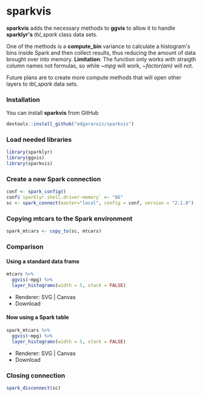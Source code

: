 sparkvis
================

**sparkvis** adds the necessary methods to **ggvis** to allow it to handle **sparklyr's** *tbl\_spark* class data sets.

One of the methods is a **compute\_bin** variance to calculate a histogram's bins inside Spark and then collect results, thus reducing the amount of data brought over into memory. **Limitation**: The function only works with straigth column names not formulas, so while *~mpg* will work, *~factor(am)* will not.

Future plans are to create more compute methods that will open other layers to *tbl\_spark* data sets.

### Installation

You can install **sparkvis** from GitHub

``` r
devtools::install_github("edgararuiz/sparkvis")
```

### Load needed libraries

``` r
library(sparklyr)
library(ggvis)
library(sparkvis)
```

### Create a new Spark connection

``` r
conf <- spark_config()
conf$`sparklyr.shell.driver-memory` <- "8G"
sc <- spark_connect(master="local", config = conf, version = "2.1.0")
```

### Copying mtcars to the Spark environment

``` r
spark_mtcars <- copy_to(sc, mtcars)
```

### Comparison

#### Using a standard data frame

``` r
mtcars %>% 
  ggvis(~mpg) %>% 
  layer_histograms(width = 5, stack = FALSE)
```

<!--html_preserve-->

<nav class="ggvis-control"> <a class="ggvis-dropdown-toggle" title="Controls" onclick="return false;"></a>
<ul class="ggvis-dropdown">
<li>
Renderer: <a id="plot_id163770039_renderer_svg" class="ggvis-renderer-button" onclick="return false;" data-plot-id="plot_id163770039" data-renderer="svg">SVG</a> | <a id="plot_id163770039_renderer_canvas" class="ggvis-renderer-button" onclick="return false;" data-plot-id="plot_id163770039" data-renderer="canvas">Canvas</a>
</li>
<li>
<a id="plot_id163770039_download" class="ggvis-download" data-plot-id="plot_id163770039">Download</a>
</li>
</ul>
</nav>

<script type="text/javascript">
var plot_id163770039_spec = {
  "data": [
    {
      "name": ".0/bin1",
      "format": {
        "type": "csv",
        "parse": {
          "xmin_": "number",
          "xmax_": "number",
          "count_": "number"
        }
      },
      "values": "\"xmin_\",\"xmax_\",\"count_\"\n7.5,12.5,2\n12.5,17.5,10\n17.5,22.5,11\n22.5,27.5,5\n27.5,32.5,3\n32.5,37.5,1"
    },
    {
      "name": "scale/x",
      "format": {
        "type": "csv",
        "parse": {
          "domain": "number"
        }
      },
      "values": "\"domain\"\n6\n39"
    },
    {
      "name": "scale/y",
      "format": {
        "type": "csv",
        "parse": {
          "domain": "number"
        }
      },
      "values": "\"domain\"\n0\n11.55"
    }
  ],
  "scales": [
    {
      "name": "x",
      "domain": {
        "data": "scale/x",
        "field": "data.domain"
      },
      "zero": false,
      "nice": false,
      "clamp": false,
      "range": "width"
    },
    {
      "name": "y",
      "domain": {
        "data": "scale/y",
        "field": "data.domain"
      },
      "zero": false,
      "nice": false,
      "clamp": false,
      "range": "height"
    }
  ],
  "marks": [
    {
      "type": "rect",
      "properties": {
        "update": {
          "stroke": {
            "value": "#000000"
          },
          "fill": {
            "value": "#333333"
          },
          "x": {
            "scale": "x",
            "field": "data.xmin_"
          },
          "x2": {
            "scale": "x",
            "field": "data.xmax_"
          },
          "y": {
            "scale": "y",
            "field": "data.count_"
          },
          "y2": {
            "scale": "y",
            "value": 0
          }
        },
        "ggvis": {
          "data": {
            "value": ".0/bin1"
          }
        }
      },
      "from": {
        "data": ".0/bin1"
      }
    }
  ],
  "legends": [],
  "axes": [
    {
      "type": "x",
      "scale": "x",
      "orient": "bottom",
      "layer": "back",
      "grid": true,
      "title": "mpg"
    },
    {
      "type": "y",
      "scale": "y",
      "orient": "left",
      "layer": "back",
      "grid": true,
      "title": "count"
    }
  ],
  "padding": null,
  "ggvis_opts": {
    "keep_aspect": false,
    "resizable": true,
    "padding": {},
    "duration": 250,
    "renderer": "svg",
    "hover_duration": 0,
    "width": 672,
    "height": 480
  },
  "handlers": null
};
ggvis.getPlot("plot_id163770039").parseSpec(plot_id163770039_spec);
</script>
<!--/html_preserve-->
#### Now using a Spark table

``` r
spark_mtcars %>% 
  ggvis(~mpg) %>% 
  layer_histograms(width = 5, stack = FALSE)
```

<!--html_preserve-->

<nav class="ggvis-control"> <a class="ggvis-dropdown-toggle" title="Controls" onclick="return false;"></a>
<ul class="ggvis-dropdown">
<li>
Renderer: <a id="plot_id501839264_renderer_svg" class="ggvis-renderer-button" onclick="return false;" data-plot-id="plot_id501839264" data-renderer="svg">SVG</a> | <a id="plot_id501839264_renderer_canvas" class="ggvis-renderer-button" onclick="return false;" data-plot-id="plot_id501839264" data-renderer="canvas">Canvas</a>
</li>
<li>
<a id="plot_id501839264_download" class="ggvis-download" data-plot-id="plot_id501839264">Download</a>
</li>
</ul>
</nav>

<script type="text/javascript">
var plot_id501839264_spec = {
  "data": [
    {
      "name": ".0/bin1",
      "format": {
        "type": "csv",
        "parse": {
          "xmin_": "number",
          "xmax_": "number",
          "count_": "number"
        }
      },
      "values": "\"xmin_\",\"xmax_\",\"count_\"\n7.590625,12.590625,2\n12.590625,17.590625,10\n17.590625,22.590625,11\n22.590625,27.590625,5\n27.590625,32.590625,3\n32.590625,37.590625,1"
    },
    {
      "name": "scale/x",
      "format": {
        "type": "csv",
        "parse": {
          "domain": "number"
        }
      },
      "values": "\"domain\"\n6.090625\n39.090625"
    },
    {
      "name": "scale/y",
      "format": {
        "type": "csv",
        "parse": {
          "domain": "number"
        }
      },
      "values": "\"domain\"\n0\n11.55"
    }
  ],
  "scales": [
    {
      "name": "x",
      "domain": {
        "data": "scale/x",
        "field": "data.domain"
      },
      "zero": false,
      "nice": false,
      "clamp": false,
      "range": "width"
    },
    {
      "name": "y",
      "domain": {
        "data": "scale/y",
        "field": "data.domain"
      },
      "zero": false,
      "nice": false,
      "clamp": false,
      "range": "height"
    }
  ],
  "marks": [
    {
      "type": "rect",
      "properties": {
        "update": {
          "stroke": {
            "value": "#000000"
          },
          "fill": {
            "value": "#333333"
          },
          "x": {
            "scale": "x",
            "field": "data.xmin_"
          },
          "x2": {
            "scale": "x",
            "field": "data.xmax_"
          },
          "y": {
            "scale": "y",
            "field": "data.count_"
          },
          "y2": {
            "scale": "y",
            "value": 0
          }
        },
        "ggvis": {
          "data": {
            "value": ".0/bin1"
          }
        }
      },
      "from": {
        "data": ".0/bin1"
      }
    }
  ],
  "legends": [],
  "axes": [
    {
      "type": "x",
      "scale": "x",
      "orient": "bottom",
      "layer": "back",
      "grid": true,
      "title": "mpg"
    },
    {
      "type": "y",
      "scale": "y",
      "orient": "left",
      "layer": "back",
      "grid": true,
      "title": "count"
    }
  ],
  "padding": null,
  "ggvis_opts": {
    "keep_aspect": false,
    "resizable": true,
    "padding": {},
    "duration": 250,
    "renderer": "svg",
    "hover_duration": 0,
    "width": 672,
    "height": 480
  },
  "handlers": null
};
ggvis.getPlot("plot_id501839264").parseSpec(plot_id501839264_spec);
</script>
<!--/html_preserve-->
### Closing connection

``` r
spark_disconnect(sc)
```
